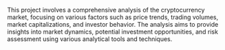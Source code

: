 This project involves a comprehensive analysis of the cryptocurrency market, focusing on various factors such as price trends, trading volumes, market capitalizations, and investor behavior. The analysis aims to provide insights into market dynamics, potential investment opportunities, and risk assessment using various analytical tools and techniques.

